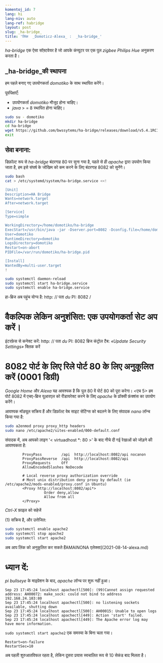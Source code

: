 ```yaml
---
komentoj_id: 7
lang: hi
lang-niv: auto
lang-ref: habridge
layout: post
slug: _ha-bridge_
title: 'लिंक  _Domoticz-Alexa_ :  _ha-bridge_'
---
```


 _ha-bridge_  एक ऐसा सॉफ़्टवेयर है जो आपके कंप्यूटर पर एक पुल  _zigbee Philips Hue_  अनुकरण करता है। 


##  _ha-bridge_की स्थापना
हम पहले बनाए गए उपयोगकर्ता   _domotiko_   के साथ स्थापित करेंगे।  

पूर्वापेक्षाएँ:  
  *   उपयोगकर्ता   _domotiko_   मौजूद होना चाहिए।  
  *   _java_   >  = 8 स्थापित होना चाहिए।  

```bash
sudo su - domotiko
mkdir ha-bridge
cd ha-bridge
wget https://github.com/bwssytems/ha-bridge/releases/download/v5.4.1RC1/ha-bridge-5.4.1RC1.jar -O ha-bridge.jar
exit
```


## सेवा बनाना:
डिफ़ॉल्ट रूप से  _ha-bridge_  बंदरगाह 80 पर सुना गया है, पहले से ही  _apache_ द्वारा उपयोग किया जाता है, हम इसे संघर्ष के जोखिम को कम करने के लिए बंदरगाह 8082 को सुनेंगे। 

``` bash
sudo bash
cat > /etc/systemd/system/ha-bridge.service <<!

[Unit]
Description=HA Bridge
Wants=network.target
After=network.target

[Service]
Type=simple

WorkingDirectory=/home/domotiko/ha-bridge
ExecStart=/usr/bin/java -jar -Dserver.port=8082 -Dconfig.file=/home/domotiko/ha-bridge/data/habridge.config /home/domotiko/ha-bridge/ha-bridge.jar
User=domotiko
RuntimeDirectory=domotiko
LogsDirectory=domotiko
Restart=on-abort
PIDFile=/var/run/domotiko/ha-bridge.pid

[Install]
WantedBy=multi-user.target
!

sudo systemctl daemon-reload
sudo systemctl start ha-bridge.service
sudo systemctl enable ha-bridge.service
```

हा-ब्रिज अब पहुंच योग्य है: http: // पता _du_ PI: 8082 / 

# वैकल्पिक लेकिन अनुशंसित: एक उपयोगकर्ता सेट अप करें।
इंटरफ़ेस से कनेक्ट करें: http: // पता _du_ PI: 8082 
 ब्रिज कंट्रोल टैब: 
  _«Update Security Settings»_  क्लिक करें

# 8082 पोर्ट के लिए रिले पोर्ट 80 के लिए अनुकूलित करें (0001 डिग्री)
_Google Home_  और  _Alexa_  यह आवश्यक है कि पुल 80 वें पोर्ट 80 को पूरा करेगा। <एच 5> हम पोर्ट 8082 में एचए-ब्रिज यूआरएल को रीडायरेक्ट करने के लिए  _apache_  के प्रॉक्सी फ़ंक्शंस का उपयोग करेंगे। 

आवश्यक मॉड्यूल सक्रिय हैं और डिफ़ॉल्ट वेब साइट सेटिंग्स को बदलने के लिए संपादक  _nano_  लॉन्च किया गया है: 

``` bash
sudo a2enmod proxy proxy_http headers
sudo nano /etc/apache2/sites-enabled/000-default.conf
```

संपादक में, अब आपको लाइन '< virtuadhost  *: 80 >' के बाद नीचे दी गई रेखाओं को जोड़ने की आवश्यकता है: 
```
        ProxyPass         /api  http://localhost:8082/api nocanon
        ProxyPassReverse  /api  http://localhost:8082/api
        ProxyRequests     Off
        AllowEncodedSlashes NoDecode

        # Local reverse proxy authorization override
        # Most unix distribution deny proxy by default (ie /etc/apache2/mods-enabled/proxy.conf in Ubuntu)
        <Proxy http://localhost:8082/api*>
                  Order deny,allow
                  Allow from all
        </Proxy>
```
 _Ctrl-X_  फ़ाइल को सहेजें

(1) सक्रिय है, और उत्तेजित:

```bash
sudo systemctl enable apache2
sudo systemctl stop apache2
sudo systemctl start apache2
```

अब आप लिंक को अनुकूलित कर सकते हैंAMAINONA एलेक्सा](2021-08-14-alexa.md)

# ध्यान दें:
 _pi_   _bullseye_ के माइग्रेशन के बाद,  _apache_  लॉन्च पर शुरू नहीं हुआ। 
```
Sep 23 17:45:24 localhost apachectl[500]: (99)Cannot assign requested address: AH00072: make_sock: could not bind to address 192.168.24.103:80
Sep 23 17:45:24 localhost apachectl[500]: no listening sockets available, shutting down
Sep 23 17:45:24 localhost apachectl[500]: AH00015: Unable to open logs
Sep 23 17:45:24 localhost apachectl[449]: Action 'start' failed.
Sep 23 17:45:24 localhost apachectl[449]: The Apache error log may have more information.
```

 `sudo systemctl start apache2`  एक समस्या के बिना चला गया। 
```
Restart=on-failure
RestartSec=10
```

अब पहली शुरुआतविफल रहता है, लेकिन दूसरा प्रयास स्वचालित रूप से 10 सेकंड बाद मिलता है।

